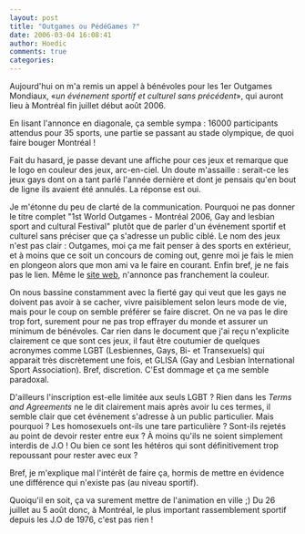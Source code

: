 ```yaml
---
layout: post
title: "Outgames ou PédéGames ?"
date: 2006-03-04 16:08:41
author: Hoedic
comments: true
categories: 
---
```



Aujourd'hui on m'a remis un appel à bénévoles pour les 1er Outgames Mondiaux, «*un événement sportif et culturel sans précédent*», qui auront lieu à Montréal fin juillet début août 2006.

En lisant l'annonce en diagonale, ça semble sympa : 16000 participants attendus pour 35 sports, une partie se passant au stade olympique, de quoi faire bouger Montréal !

Fait du hasard, je passe devant une affiche pour ces jeux et remarque que le logo en couleur des jeux, arc-en-ciel. Un doute m'assaille : serait-ce les jeux gays dont on a tant parlé l'année dernière et dont je pensais qu'en bout de ligne ils avaient été annulés. La réponse est oui.

Je m'étonne du peu de clarté de la communication. Pourquoi ne pas donner le titre complet "1st World Outgames - Montréal 2006, Gay and lesbian sport and cultural Festival" plutôt que de parler d'un événement sportif et culturel sans préciser que ça s'adresse un public ciblé. Le nom des jeux n'est pas clair : Outgames, moi ça me fait penser à des sports en extérieur, et à moins que ce soit un concours de coming out, genre moi je fais le mien en plongeon alors que mon ami va le faire en courant. Enfin bref, je ne fais pas le lien. Même le [site web](http://www.montreal2006.org/), n'annonce pas franchement la couleur.

On nous bassine constamment avec la fierté gay qui veut que les gays ne doivent pas avoir à se cacher, vivre paisiblement selon leurs mode de vie, mais pour le coup on semble préférer se faire discret. On ne va pas le dire trop fort, surement pour ne pas trop effrayer du monde et assurer un minimum de bénévoles. Car rien dans le document que j'ai reçu n'explicite clairement ce que sont ces jeux, il faut être coutumier de quelques acronymes comme LGBT (Lesbiennes, Gays, Bi- et Transexuels) qui apparait très discrètement une fois, et GLISA (Gay and Lesbian International Sport Association). Bref, discretion. C'Est dommage et ça me semble paradoxal.

D'ailleurs l'inscription est-elle limitée aux seuls LGBT ? Rien dans les *Terms and Agreements* ne le dit clairement mais après avoir lu ces termes, il semble clair que cet événement s'adresse à un public particulier. Mais pourquoi ? Les homosexuels ont-ils une tare particulière ? Sont-ils rejetés au point de devoir rester entre eux ? À moins qu'ils ne soient simplement interdis de J.O ! Ou bien ce sont les hétéros qui sont définitivement trop repoussant pour rester avec eux ?

Bref, je m'explique mal l'intérêt de faire ça, hormis de mettre en évidence une différence qui n'existe pas (au niveau sportif).

Quoiqu'il en soit, ça va surement mettre de l'animation en ville ;) Du 26 juillet au 5 août donc, à Montréal, le plus important rassemblement sportif depuis les J.O de 1976, c'est pas rien !